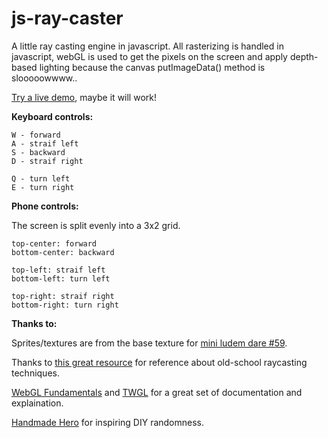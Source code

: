 # js-ray-caster

A little ray casting engine in javascript. All rasterizing is handled in javascript, webGL is used to get the pixels on the screen and apply depth-based lighting because the canvas putImageData() method is slooooowwww..

[Try a live demo](https://benpurdy.github.io/js-ray-caster/public/), maybe it will work!

**Keyboard controls:**

	W - forward
	A - straif left
	S - backward
	D - straif right
	
	Q - turn left
	E - turn right

**Phone controls:**

The screen is split evenly into a 3x2 grid.

	top-center: forward
	bottom-center: backward
	
	top-left: straif left
	bottom-left: turn left
	
	top-right: straif right
	bottom-right: turn right



**Thanks to:**

Sprites/textures are from the base texture for [mini ludem dare #59](http://ludumdare.com/compo/minild-59/).

Thanks to [this great resource](http://www.permadi.com/tutorial/raycast/) for reference about old-school raycasting techniques.

[WebGL Fundamentals](http://webglfundamentals.org/) and [TWGL](http://twgljs.org/) for a great set of documentation and explaination.

[Handmade Hero](https://handmadehero.org/) for inspiring DIY randomness.